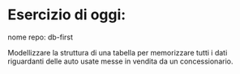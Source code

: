 # Esercizio di oggi:

nome repo: db-first

Modellizzare la struttura di una tabella per memorizzare tutti i dati riguardanti delle auto usate messe in vendita da un concessionario.